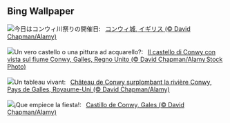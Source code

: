 ## Bing Wallpaper
![](https://www.bing.com/th?id=OHR.ConwyRiver_JA-JP1379612776_UHD.jpg&w=1000)今日はコンウィ川祭りの開催日:&nbsp;&ensp;[コンウィ城, イギリス (© David Chapman/Alamy)](https://www.bing.com/th?id=OHR.ConwyRiver_JA-JP1379612776_UHD.jpg)
<br><br/>
![](https://www.bing.com/th?id=OHR.ConwyRiver_IT-IT5239937929_UHD.jpg&w=1000)Un vero castello o una pittura ad acquarello?:&nbsp;&ensp;[Il castello di Conwy con vista sul fiume Conwy, Galles, Regno Unito (© David Chapman/Alamy Stock Photo)](https://www.bing.com/th?id=OHR.ConwyRiver_IT-IT5239937929_UHD.jpg)
<br><br/>
![](https://www.bing.com/th?id=OHR.ConwyRiver_FR-FR8883858197_UHD.jpg&w=1000)Un tableau vivant:&nbsp;&ensp;[Château de Conwy surplombant la rivière Conwy, Pays de Galles, Royaume-Uni (© David Chapman/Alamy)](https://www.bing.com/th?id=OHR.ConwyRiver_FR-FR8883858197_UHD.jpg)
<br><br/>
![](https://www.bing.com/th?id=OHR.ConwyRiver_ES-ES1249409412_UHD.jpg&w=1000)¡Que empiece la fiesta!:&nbsp;&ensp;[Castillo de Conwy, Gales (© David Chapman/Alamy)](https://www.bing.com/th?id=OHR.ConwyRiver_ES-ES1249409412_UHD.jpg)
<br><br/>
